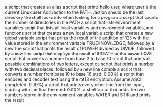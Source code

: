 a script that creates an alias
a script that prints hello user, where user is the current Linux user
Add /action to the PATH. /action should be the last directory the shell looks into when looking for a program
a script that counts the number of directories in the PATH
a script that lists environment variables
script that lists all local variables and environment variables, and functions
script that creates a new local variable
script that creates a new global variable
script that prints the result of the addition of 128 with the value stored in the environment variable TRUEKNOWLEDGE, followed by a new line
script that prints the result of POWER divided by DIVIDE, followed by a new line
script that displays the result of BREATH to the power LOVE
script that converts a number from base 2 to base 10
script that prints all possible combinations of two letters, except oo
script that prints a number with two decimal places, followed by a new line
comple
a script that converts a number from base 10 to base 16
eted: 0.00%)
a script that encodes and decodes text using the rot13 encryption. Assume ASCII
completed: 0.00%)
a script that prints every other line from the input, starting with the first line
eted: 0.00%)
a shell script that adds the two numbers stored in the environment variables WATER and STIR and prints the result
